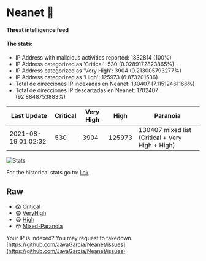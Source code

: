 # Neanet :hocho:
#### Threat intelligence feed
#### The stats:

- IP Address with malicious activities reported: 1832814 (100%)
- IP Address categorized as 'Critical':  530 (0.0289172823865%)
- IP Address categorized as 'Very High':  3904 (0.213005793277%)
- IP Address categorized as 'High':  125973 (6.873201536)
- Total de direcciones IP indexadas en Neanet:  130407 (7.11512461166%)
- Total de direcciones IP descartadas en Neanet:  1702407 (92.8848753883%)

| Last Update | Critical | Very High | High | Paranoia |
| --- | --- | --- | --- | --- |
| 2021-08-19 01:02:32 | 530 | 3904 | 125973 | 130407 mixed list (Critical + Very High + High)|

![Stats](https://docs.google.com/spreadsheets/d/e/2PACX-1vSnaNMIXVabIpDJjufMlzH7poXnshF3mgd8Is1g9ytUEzVsP5my4Trn8f-xkoLLQ38xpL3HtmUexLo6/pubchart?oid=501124687&format=image)

For the historical stats go to: [link](/stats.csv)
## Raw
- :scream: [Critical](https://raw.githubusercontent.com/JavaGarcia/Neanet/master/blacklists/neanet_critical.txt)
- :fearful: [VeryHigh](https://raw.githubusercontent.com/JavaGarcia/Neanet/master/blacklists/neanet_veryHigh.txtt)
- :frowning: [High](https://raw.githubusercontent.com/JavaGarcia/Neanet/master/blacklists/neanet_high.txt)
- :dizzy_face: [Mixed-Paranoia](https://raw.githubusercontent.com/JavaGarcia/Neanet/master/blacklists/neanet_all.txt)


Your IP is indexed? You may request to takedown. [https://github.com/JavaGarcia/Neanet/issues](https://github.com/JavaGarcia/Neanet/issues)

















































































































































































































































































































































































































































































































































































































































































































































































































































































































































































































































































































































































































































































































































































































































































































































































































































































































































































































































































































































































































































































































































































































































































































































































































































































































































































































































































































































































































































































































































































































































































































































































































































































































































































































































































































































































































































































































































































































































































































































































































































































































































































































































































































































































































































































































































































































































































































































































































































































































































































































































































































































































































































































































































































































































































































































































































































































































































































































































































































































































































































































































































































































































































































































































































































































































































































































































































































































































































































































































































































































































































































































































































































































































































































































































































































































































































































































































































































































































































































































































































































































































































































































































































































































































































































